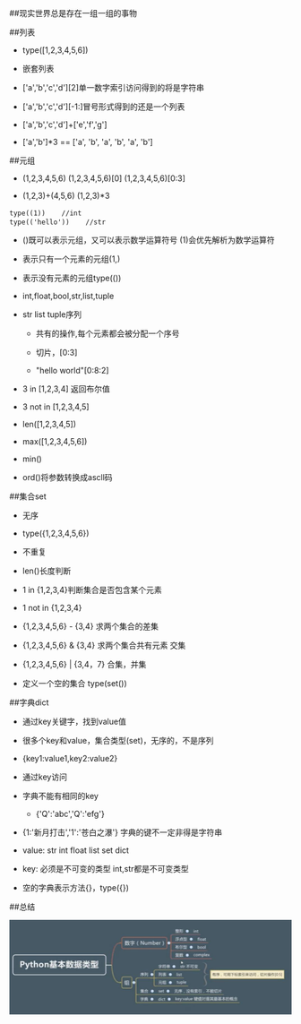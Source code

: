 ##现实世界总是存在一组一组的事物




##列表

- type([1,2,3,4,5,6])

- 嵌套列表

- ['a','b','c','d'][2]单一数字索引访问得到的将是字符串

- ['a','b','c','d'][-1:]冒号形式得到的还是一个列表

- ['a','b','c','d']+['e','f','g']

- ['a','b']*3 == ['a', 'b', 'a', 'b', 'a', 'b']





##元组

- (1,2,3,4,5,6)    (1,2,3,4,5,6)[0]    (1,2,3,4,5,6)[0:3]

- (1,2,3)+(4,5,6)    (1,2,3)*3

```
type((1))    //int
type(('hello'))    //str
```

- ()既可以表示元组，又可以表示数学运算符号    (1)会优先解析为数学运算符

- 表示只有一个元素的元组(1,)

- 表示没有元素的元组type(())

- int,float,bool,str,list,tuple

- str list tuple序列

    - 共有的操作,每个元素都会被分配一个序号
    
    - 切片，[0:3]
    
    - "hello world"[0:8:2]
    
- 3 in [1,2,3,4]    返回布尔值

- 3 not in [1,2,3,4,5]

- len([1,2,3,4,5])

- max([1,2,3,4,5,6])

- min()

- ord()将参数转换成ascll码




##集合set

- 无序

- type({1,2,3,4,5,6})

- 不重复



- len()长度判断

- 1 in {1,2,3,4}判断集合是否包含某个元素

- 1 not in {1,2,3,4}

- {1,2,3,4,5,6} - {3,4}    求两个集合的差集

- {1,2,3,4,5,6} & {3,4}    求两个集合共有元素    交集

- {1,2,3,4,5,6} | {3,4，7}    合集，并集

- 定义一个空的集合    type(set())





##字典dict

- 通过key关键字，找到value值

- 很多个key和value，集合类型(set)，无序的，不是序列

- {key1:value1,key2:value2}


- 通过key访问

- 字典不能有相同的key

    - {'Q':'abc','Q':'efg'}
    
- {1:'新月打击','1':'苍白之瀑'}    字典的键不一定非得是字符串

- value: str int float list set dict

- key: 必须是不可变的类型    int,str都是不可变类型

- 空的字典表示方法{}，type({})




##总结

![](/assets/360截图20180315000133125.jpg)























































